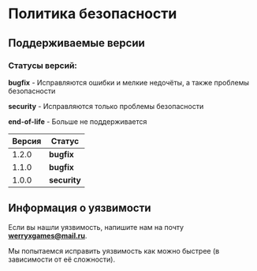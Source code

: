 # Политика безопасности

## Поддерживаемые версии

### Статусы версий:
**bugfix** - Исправляются ошибки и мелкие недочёты, а также проблемы безопасности

**security** - Исправляются только проблемы безопасности

**end-of-life** - Больше не поддерживается

| Версия  | Статус        |
| ------- | ------------- |
| 1.2.0   | **bugfix**    |
| 1.1.0   | **bugfix**    |
| 1.0.0   | **security**  |

## Информация о уязвимости

Если вы нашли уязвимость, напишите нам на почту **werryxgames@mail.ru**.

Мы попытаемся исправить уязвимость как можно быстрее (в зависимости от
её сложности).
